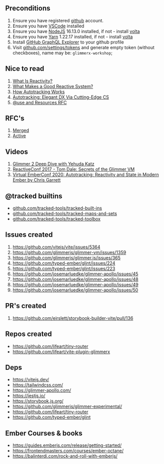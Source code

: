 ## Preconditions

1. Ensure you have registered [github](http://github.com/) account.
1. Ensure you have [VSCode](https://code.visualstudio.com/download) installed
1. Ensure you have [NodeJS](https://nodejs.org/en/) 16.13.0 installed, if not - install [volta](https://volta.sh/)
1. Ensure you have [Yarn](https://yarnpkg.com/) 1.22.17 installed, if not - install [volta](https://volta.sh/)
1. Install [GitHub GraphQL Explorer](https://docs.github.com/en/graphql/overview/explorer) to your github profile
1. Visit [github.com/settings/tokens](https://github.com/settings/tokens) and generate empty token (without checkboxes), name may be: `glimmerx-workshop`;

## Nice to read
1. [What Is Reactivity?](https://www.pzuraq.com/what-is-reactivity/)
1. [What Makes a Good Reactive System?](https://www.pzuraq.com/what-makes-a-good-reactive-system/)
1. [How Autotracking Works](https://www.pzuraq.com/how-autotracking-works/)
1. [Autotracking: Elegant DX Via Cutting-Edge CS](https://v5.chriskrycho.com/journal/autotracking-elegant-dx-via-cutting-edge-cs/)
1. [@use and Resources RFC](https://www.pzuraq.com/introducing-use/)

## RFC's

1. [Merged](https://emberjs.github.io/rfcs/)
1. [Active](https://github.com/emberjs/rfcs/pulls)

## Videos

1. [Glimmer 2 Deep Dive with Yehuda Katz](https://www.youtube.com/watch?v=vL8sCi1Bv6E)
1. [ReactiveConf 2017 - Tom Dale: Secrets of the Glimmer VM](https://www.youtube.com/watch?v=nXCSloXZ-wc)
1. [Virtual EmberConf 2020: Autotracking: Reactivity and State in Modern Ember by Chris Garrett
](https://www.youtube.com/watch?v=HDBSU2HCLbU)
## @tracked builtins

* [github.com/tracked-tools/tracked-built-ins](https://github.com/tracked-tools/tracked-built-ins)
* [github.com/tracked-tools/tracked-maps-and-sets](https://github.com/tracked-tools/tracked-maps-and-sets)
* [github.com/tracked-tools/tracked-toolbox](https://github.com/tracked-tools/tracked-toolbox)

## Issues created

 1. https://github.com/vitejs/vite/issues/5364
 1. https://github.com/glimmerjs/glimmer-vm/issues/1359
 1. https://github.com/glimmerjs/glimmer.js/issues/365
 1. https://github.com/typed-ember/glint/issues/224
 1. https://github.com/typed-ember/glint/issues/223
 1. https://github.com/josemarluedke/glimmer-apollo/issues/45
 1. https://github.com/josemarluedke/glimmer-apollo/issues/48
 1. https://github.com/josemarluedke/glimmer-apollo/issues/49
 1. https://github.com/josemarluedke/glimmer-apollo/issues/50


## PR's created

 1. https://github.com/eirslett/storybook-builder-vite/pull/136


## Repos created

* https://github.com/lifeart/tiny-router
* https://github.com/lifeart/vite-plugin-glimmerx

## Deps

* https://vitejs.dev/
* https://tailwindcss.com/
* https://glimmer-apollo.com/
* https://jestjs.io/
* https://storybook.js.org/
* https://github.com/glimmerjs/glimmer-experimental/
* https://github.com/lifeart/tiny-router
* https://github.com/typed-ember/glint


## Ember Courses & books 

* https://guides.emberjs.com/release/getting-started/
* https://frontendmasters.com/courses/ember-octane/
* https://balinterdi.com/rock-and-roll-with-emberjs/